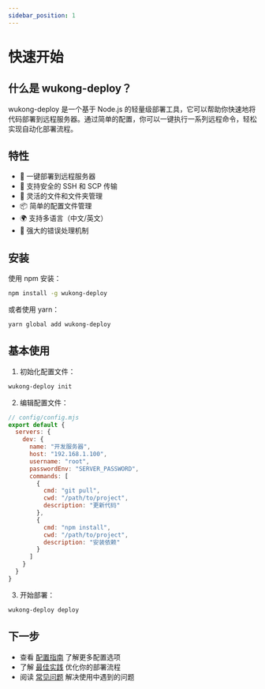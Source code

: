 ```yaml
---
sidebar_position: 1
---
```


# 快速开始

## 什么是 wukong-deploy？

wukong-deploy 是一个基于 Node.js 的轻量级部署工具，它可以帮助你快速地将代码部署到远程服务器。通过简单的配置，你可以一键执行一系列远程命令，轻松实现自动化部署流程。

## 特性

- 🚀 一键部署到远程服务器
- 🔐 支持安全的 SSH 和 SCP 传输
- 📁 灵活的文件和文件夹管理
- 📦 简单的配置文件管理
- 🌍 支持多语言（中文/英文）
- 🧪 强大的错误处理机制

## 安装

使用 npm 安装：

```bash
npm install -g wukong-deploy
```

或者使用 yarn：

```bash
yarn global add wukong-deploy
```

## 基本使用

1. 初始化配置文件：

```bash
wukong-deploy init
```

2. 编辑配置文件：

```javascript
// config/config.mjs
export default {
  servers: {
    dev: {
      name: "开发服务器",
      host: "192.168.1.100",
      username: "root",
      passwordEnv: "SERVER_PASSWORD",
      commands: [
        {
          cmd: "git pull",
          cwd: "/path/to/project",
          description: "更新代码"
        },
        {
          cmd: "npm install",
          cwd: "/path/to/project",
          description: "安装依赖"
        }
      ]
    }
  }
}
```

3. 开始部署：

```bash
wukong-deploy deploy
```

## 下一步

- 查看 [配置指南](/docs/configuration) 了解更多配置选项
- 了解 [最佳实践](/docs/best-practices) 优化你的部署流程
- 阅读 [常见问题](/docs/faq) 解决使用中遇到的问题
